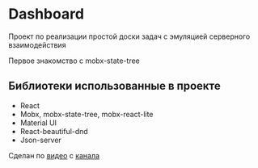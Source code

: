 # Dashboard

Проект по реализации простой доски задач с эмуляцией серверного взаимодействия

Первое знакомство с mobx-state-tree

## Библиотеки использованные в проекте

- React
- Mobx, mobx-state-tree, mobx-react-lite
- Material UI
- React-beautiful-dnd
- Json-server

Сделан по [видео][1] с [канала][2]

[1]: https://youtu.be/o2PdTXCkoUo 'Youtube видео'
[2]: https://www.youtube.com/channel/UCOxqQhtg574p8kE4Te41PGg 'Youtube Wisejs Frontend'
